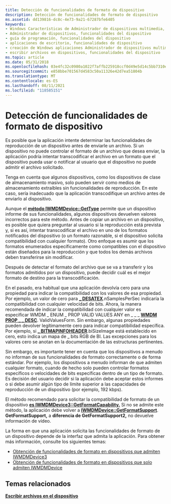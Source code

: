 ```yaml
---
title: Detección de funcionalidades de formato de dispositivo
description: Detección de funcionalidades de formato de dispositivo
ms.assetid: dd139816-dc8c-4e73-9a21-67287bfe6405
keywords:
- Windows Características de Administrador de dispositivos multimedia, funcionalidades del dispositivo
- Administrador de dispositivos, funcionalidades del dispositivo
- guía de programación, funcionalidades del dispositivo
- aplicaciones de escritorio, funcionalidades de dispositivo
- creación de Windows aplicaciones Administrador de dispositivos multimedia, funcionalidades del dispositivo
- escribir archivos en dispositivos, funcionalidades del dispositivo
ms.topic: article
ms.date: 05/31/2018
ms.openlocfilehash: 03e4fc32c0980a1022f7affb225918ccf0d49e5d14c5bb7310e70e7aa4f83a62
ms.sourcegitcommit: e858bbe701567d4583c50a11326e42d7ea51804b
ms.translationtype: MT
ms.contentlocale: es-ES
ms.lasthandoff: 08/11/2021
ms.locfileid: "118585151"
---
```

# <a name="discovering-device-format-capabilities"></a>Detección de funcionalidades de formato de dispositivo

Es posible que la aplicación intente determinar las funcionalidades de reproducción de un dispositivo antes de enviarle un archivo. Si un dispositivo no puede controlar el formato de un archivo que desea enviar, la aplicación podría intentar transcodificar el archivo en un formato que el dispositivo pueda usar o notificar al usuario que el dispositivo no puede admitir el archivo solicitado.

Tenga en cuenta que algunos dispositivos, como los dispositivos de clase de almacenamiento masivo, solo pueden servir como medios de almacenamiento extraíbles sin funcionalidades de reproducción. En este caso, sería inadecuado que la aplicación transcodifique un archivo antes de enviarlo al dispositivo.

Aunque el [**método IWMDMDevice::GetType**](/windows/desktop/api/mswmdm/nf-mswmdm-iwmdmdevice-gettype) permite que un dispositivo informe de sus funcionalidades, algunos dispositivos devuelven valores incorrectos para este método. Antes de copiar un archivo en un dispositivo, es posible que quiera preguntar al usuario si la reproducción está prevista y, si es así, intentar transcodificar el archivo en uno de los formatos notificados del dispositivo (o un formato razonable, si el dispositivo solicita compatibilidad con cualquier formato). Otro enfoque es asumir que los formatos enumerados específicamente como compatibles con el dispositivo están diseñados para la reproducción y que todos los demás archivos deben transferirse sin modificar.

Después de detectar el formato del archivo que se va a transferir y los formatos admitidos por un dispositivo, puede decidir cuál es el mejor formato de destino para la transcodificación.

En el pasado, era habitual que una aplicación devolvía cero para una propiedad para indicar la compatibilidad con los valores de esa propiedad. Por ejemplo, un valor de cero para [**\_ DESATEX**](-waveformatex.md).nSamplesPerSec indicaría la compatibilidad con cualquier velocidad de bits. Ahora, la manera recomendada de indicar la compatibilidad con cualquier valor es especificar WMDM \_ ENUM \_ PROP VALID VALUES ANY en \_ \_ \_ [**WMDM PROP \_ \_ DESC**](wmdm-prop-desc.md). ValidValuesForm. Sin embargo, algunas propiedades pueden devolver legítimamente cero para indicar compatibilidad específica. Por ejemplo, si [**\_ BITMAPINFOHEADER**](-bitmapinfoheader.md).biSizeImage está establecido en cero, esto indica un mapa de \_ bits RGB de BI. Las excepciones para los valores cero se anotan en la documentación de las estructuras pertinentes.

Sin embargo, es importante tener en cuenta que los dispositivos a menudo no informan de sus funcionalidades de formato correctamente o de forma estándar. Por ejemplo, los dispositivos a menudo informan de que admiten cualquier formato, cuando de hecho solo pueden controlar formatos específicos o velocidades de bits específicas dentro de un tipo de formato. Es decisión del usuario decidir si la aplicación debe aceptar estos informes o si debe asumir algún tipo de límite superior a las capacidades de reproducción de un dispositivo (por ejemplo, 192 kbps).

El método recomendado para solicitar la compatibilidad de formato de un dispositivo [**es IWMDMDevice3::GetFormatCapability.**](/windows/desktop/api/mswmdm/nf-mswmdm-iwmdmdevice3-getformatcapability) Si no se admite este método, la aplicación debe volver a [**IWMDMDevice::GetFormatSupport**](/windows/desktop/api/mswmdm/nf-mswmdm-iwmdmdevice-getformatsupport). **GetFormatSupport,** a **diferencia de GetFormatSupport2,** no devuelve información de vídeo.

La forma en que una aplicación solicita las funcionalidades de formato de un dispositivo depende de la interfaz que admita la aplicación. Para obtener más información, consulte los siguientes temas:

-   [Obtención de funcionalidades de formato en dispositivos que admiten IWMDMDevice3](getting-format-capabilities-on-devices-that-support-iwmdmdevice3.md)
-   [Obtención de funcionalidades de formato en dispositivos que solo admiten IWMDMDevice](getting-format-capabilities-on-devices-that-support-only-iwmdmdevice.md)

## <a name="related-topics"></a>Temas relacionados

<dl> <dt>

[**Escribir archivos en el dispositivo**](writing-files-to-the-device.md)
</dt> </dl>

 

 




